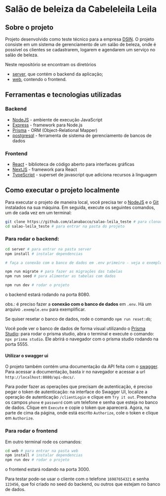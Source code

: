 # Salão de beleiza da Cabeleleila Leila

## Sobre o projeto

Projeto desenvolvido como teste técnico para a empresa [DSIN](https://www.dsin.com.br/). O projeto consiste em um sistema de gerenciamento de um salão de beleza, onde é possível os clientes se cadastrarem, logarem e agendarem um serviço no salão de beleza.

Neste repositório se encontram os diretórios

- [server](https://github.com/alanabacco/salao-leila_teste/tree/main/server), que contém o backend da aplicação;
- [web](https://github.com/alanabacco/salao-leila_teste/tree/main/web), contendo o frontend.

## Ferramentas e tecnologias utilizadas

### Backend

- [NodeJS](https://nodejs.org/) - ambiente de execução JavaScript
- [Express](https://expressjs.com/) - framework para Node.js
- [Prisma](https://www.prisma.io/) - ORM (Object-Relational Mapper)
- [postgresql](https://www.postgresql.org/) - ferramenta de sistema de gerenciamento de bancos de dados

### Frontend

- [React](https://react.dev/) - biblioteca de código aberto para interfaces gráficas
- [NextJS](https://nextjs.org/) - framework para React
- [TypeScript](https://www.typescriptlang.org/) - superset de javascript que adiciona recursos à linguagem

## Como executar o projeto localmente

Para executar o projeto de maneira local, você precisa ter o [NodeJS](https://nodejs.org/) e o [Git](https://git-scm.com/) instalados na sua máquina. Em seguida, execute os seguintes comandos, um de cada vez em um terminal:

```bash
git clone https://github.com/alanabacco/salao-leila_teste # para clonar o repositorio
cd salao-leila_teste # para entrar na pasta do projeto
```

### Para rodar o backend:

```bash
cd server # para entrar na pasta server
npm install # instalar dependencias

# faça a conexão com o banco de dados em .env primeiro - veja o exemplo em .exemple.env

npm run migrate # para fazer as migrações das tabelas
npm run seed # para alimentar as tabelas com dados

npm run dev # rodar o projeto
```

o backend estará rodando na porta 8080.

obs.: é preciso fazer a **conexão com o banco de dados** em `.env`. Há um arquivo `.exemple.env` para exemplificar.

Se quiser resetar o banco de dados, rode o comando `npm run reset:db`;

Você pode ver o banco de dados de forma visual utilizando o [Prisma Studio](https://www.prisma.io/studio): para rodar o prisma studio, abra o terminal e execute o comando: `npx prisma studio`. Ele abrirá o navegador com o prisma studio rodando na porta 5555.

#### Utilizar o swagger ui

O projeto também contém uma documentação da API feita com o [swagger](https://swagger.io/). Para acessar a documentação, basta ir no navegador e acessar a url `http://localhost:8080/api-docs/`.

Para poder fazer as operações que precisam de autenticação, é preciso pegar o token de autenticação: na interface do Swagger UI, localize a operação de autenticação `/clientLogin` e clique em `Try it out`. Preencha os campos `phone` e `password` com um telefone e senha que esteja no banco de dados. Clique em `Execute` e copie o token que aparecerá. Agora, na parte de cima da página, onde está escrito `Authorize`, cole o token e clique em `Authorize`.

### Para rodar o frontend

Em outro terminal rode os comandos:

```bash
cd web # para entrar na pasta web
npm install # instalar dependencias
npm run dev # rodar o projeto
```

o frontend estará rodando na porta 3000.

Para testar pode-se usar o cliente com o telefone `16987654321` e senha `123456`, que foi criado no seed do backend, ou outros que estejam no banco de dados.
